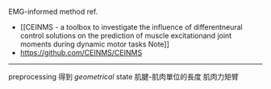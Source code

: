 EMG-informed method
ref.
- [[CEINMS - a toolbox to investigate the influence of differentneural control solutions on the prediction of muscle excitationand joint moments during dynamic motor tasks Note]]
- https://github.com/CEINMS/CEINMS

---
preprocessing 得到 _geometrical_ state
肌腱-肌肉單位的長度
肌肉力矩臂